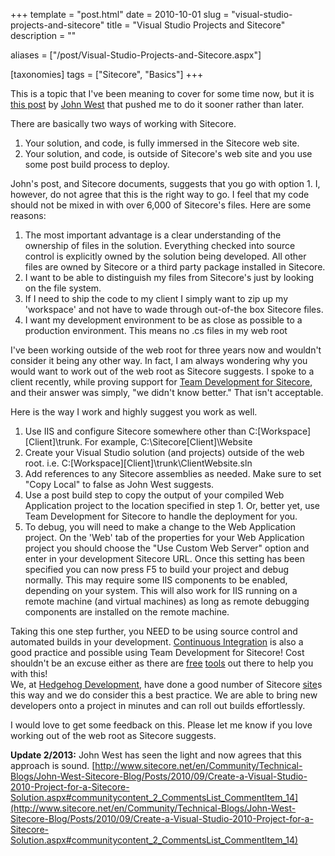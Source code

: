 +++
template = "post.html"
date = 2010-10-01
slug = "visual-studio-projects-and-sitecore"
title = "Visual Studio Projects and Sitecore"
description = ""

aliases = ["/post/Visual-Studio-Projects-and-Sitecore.aspx"]

[taxonomies]
tags = ["Sitecore", "Basics"]
+++

This is a topic that I've been meaning to cover for some time now, but it is [this post](http://www.sitecore.net/en/Community/Technical-Blogs/John-West-Sitecore-Blog/Posts/2010/09/Create-a-Visual-Studio-2010-Project-for-a-Sitecore-Solution.aspx) by [John West](http://twitter.com/sitecorejohn) that pushed me to do it sooner rather than later.

<!-- more -->

There are basically two ways of working with Sitecore.

1.  Your solution, and code, is fully immersed in the Sitecore web site.
2.  Your solution, and code, is outside of Sitecore's web site and you use some post build process to deploy.

John's post, and Sitecore documents, suggests that you go with option 1. I, however, do not agree that this is the right way to go. I feel that my code should not be mixed in with over 6,000 of Sitecore's files. Here are some reasons:

1.  The most important advantage is a clear understanding of the ownership of files in the solution. Everything checked into source control is explicitly owned by the solution being developed. All other files are owned by Sitecore or a third party package installed in Sitecore.
2.  I want to be able to distinguish my files from Sitecore's just by looking on the file system.
3.  If I need to ship the code to my client I simply want to zip up my 'workspace' and not have to wade through out-of-the box Sitecore files.
4.  I want my development environment to be as close as possible to a production environment. This means no .cs files in my web root

I've been working outside of the web root for three years now and wouldn't consider it being any other way. In fact, I am always wondering why you would want to work out of the web root as Sitecore suggests. I spoke to a client recently, while proving support for [Team Development for Sitecore](http://TeamDevelopmentForSitecore), and their answer was simply, "we didn't know better." That isn't acceptable.

Here is the way I work and highly suggest you work as well.

1.  Use IIS and configure Sitecore somewhere other than C:\[Workspace]\[Client]\trunk\. For example, C:\Sitecore\[Client]\Website
2.  Create your Visual Studio solution (and projects) outside of the web root. i.e. C:\[Workspace]\[Client]\trunk\ClientWebsite.sln
3.  Add references to any Sitecore assemblies as needed. Make sure to set "Copy Local" to false as John West suggests.
4.  Use a post build step to copy the output of your compiled Web Application project to the location specified in step 1. Or, better yet, use Team Development for Sitecore to handle the deployment for you.
5.  To debug, you will need to make a change to the Web Application project. On the 'Web' tab of the properties for your Web Application project you should choose the "Use Custom Web Server" option and enter in your development Sitecore URL. Once this setting has been specified you can now press F5 to build your project and debug normally. This may require some IIS components to be enabled, depending on your system. This will also work for IIS running on a remote machine (and virtual machines) as long as remote debugging components are installed on the remote machine.

Taking this one step further, you NEED to be using source control and automated builds in your development. [Continuous Integration](http://martinfowler.com/articles/continuousIntegration.html) is also a good practice and possible using Team Development for Sitecore! Cost shouldn't be an excuse either as there are [free](http://subversion.apache.org/) [tools](http://www.jetbrains.com/teamcity/) out there to help you with this!  
We, at [Hedgehog Development](http://www.hhogdev.com), have done a good number of Sitecore [site](http://www.sitecore.net/en/News/Press-releases/2009/Site-of-the-Year-NA-2009.aspx)s this way and we do consider this a best practice. We are able to bring new developers onto a project in minutes and can roll out builds effortlessly.

I would love to get some feedback on this. Please let me know if you love working out of the web root as Sitecore suggests.

**Update 2/2013:** John West has seen the light and now agrees that this approach is sound. [http://www.sitecore.net/en/Community/Technical-Blogs/John-West-Sitecore-Blog/Posts/2010/09/Create-a-Visual-Studio-2010-Project-for-a-Sitecore-Solution.aspx#communitycontent_2_CommentsList_CommentItem_14](http://www.sitecore.net/en/Community/Technical-Blogs/John-West-Sitecore-Blog/Posts/2010/09/Create-a-Visual-Studio-2010-Project-for-a-Sitecore-Solution.aspx#communitycontent_2_CommentsList_CommentItem_14)